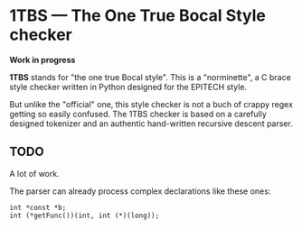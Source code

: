 # 1TBS — The One True Bocal Style checker

**Work in progress**

**1TBS** stands for "the one true Bocal style". This is a "norminette",
a C brace style checker written in Python designed for the EPITECH style.

But unlike the "official" one, this style checker is not a buch of crappy
regex getting so easily confused.
The 1TBS checker is based on a carefully designed tokenizer and an
authentic hand-written recursive descent parser.

## TODO

A lot of work.

The parser can already process complex declarations like these ones:

```
int *const *b;
int (*getFunc())(int, int (*)(long));
```
